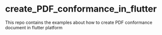 # create_PDF_conformance_in_flutter
This repo contains the examples about how to create PDF conformance document in flutter platform
